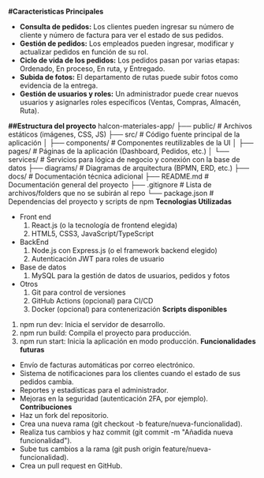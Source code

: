 **#Caracteristicas Principales**

- **Consulta de pedidos:** Los clientes pueden ingresar su número de cliente y número de factura para ver el estado de sus pedidos.
- **Gestión de pedidos:** Los empleados pueden ingresar, modificar y actualizar pedidos en función de su rol.
- **Ciclo de vida de los pedidos:** Los pedidos pasan por varias etapas: Ordenado, En proceso, En ruta, y Entregado.
- **Subida de fotos:** El departamento de rutas puede subir fotos como evidencia de la entrega.
- **Gestión de usuarios y roles:** Un administrador puede crear nuevos usuarios y asignarles roles específicos (Ventas, Compras, Almacén, Ruta).

**##Estructura del proyecto**
halcon-materiales-app/
├── public/                # Archivos estáticos (imágenes, CSS, JS)
├── src/                   # Código fuente principal de la aplicación
│   ├── components/        # Componentes reutilizables de la UI
│   ├── pages/             # Páginas de la aplicación (Dashboard, Pedidos, etc.)
│   └── services/          # Servicios para lógica de negocio y conexión con la base de datos
├── diagrams/              # Diagramas de arquitectura (BPMN, ERD, etc.)
├── docs/                  # Documentación técnica adicional
├── README.md              # Documentación general del proyecto
├── .gitignore             # Lista de archivos/folders que no se subirán al repo
└── package.json           # Dependencias del proyecto y scripts de npm
**Tecnologias Utilizadas**
- Front end
  1. React.js (o la tecnología de frontend elegida)
  2. HTML5, CSS3, JavaScript/TypeScript
- BackEnd
  1. Node.js con Express.js (o el framework backend elegido)
  2. Autenticación JWT para roles de usuario
- Base de datos
  1. MySQL para la gestión de datos de usuarios, pedidos y fotos
- Otros
  1. Git para control de versiones
  2. GitHub Actions (opcional) para CI/CD
  3. Docker (opcional) para contenerización
**Scripts disponibles**
1. npm run dev: Inicia el servidor de desarrollo.
2. npm run build: Compila el proyecto para producción.
3. npm run start: Inicia la aplicación en modo producción.
**Funcionalidades futuras**
- Envío de facturas automáticas por correo electrónico.
- Sistema de notificaciones para los clientes cuando el estado de sus pedidos cambia.
- Reportes y estadísticas para el administrador.
- Mejoras en la seguridad (autenticación 2FA, por ejemplo).
**Contribuciones**
- Haz un fork del repositorio.
- Crea una nueva rama (git checkout -b feature/nueva-funcionalidad).
- Realiza tus cambios y haz commit (git commit -m "Añadida nueva funcionalidad").
- Sube tus cambios a la rama (git push origin feature/nueva-funcionalidad).
- Crea un pull request en GitHub.
